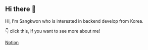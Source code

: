 ## Hi there 👋
Hi, I'm Sangkwon who is interested in backend develop from Korea.
<!-- <img align='right' src="http://mazassumnida.wtf/api/v2/generate_badge?boj=qurma"> -->
👇 click this, If you want to see more about me!

[Notion](https://www.notion.so/Lee-sangkwon-30a2aa327ada425c8db90a6b2b81f5a9)
